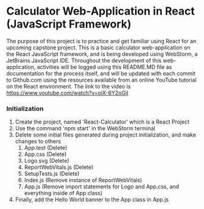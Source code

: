 # Calculator Web-Application in React (JavaScript Framework)
The purpose of this project is to practice and get familiar using React for an upcoming capstone project.
This is a basic calculator web-application on the React JavaScript framework, and is being developed using 
WebStorm, a JetBrains JavaScript IDE. Throughout the development of this web-application, activities will be
logged using this README.MD file as documentation for the process itself, and will be updated with each commit
to Github.com using the resources available from an online YouTube tutorial on the React environment.
The link to the video is https://www.youtube.com/watch?v=oiX-6Y2oGjI

### Initialization
1. Create the project, named 'React-Calculator' which is a React Project
2. Use the command 'npm start' in the WebStorm terminal
3. Delete some initial files generated during project initialization, and make changes to others
   1. App.test (Delete)
   2. App.css (Delete)
   3. Logo.svg (Delete)
   4. ReportWebVitals.js (Delete)
   5. SetupTests.js (Delete)
   6. Index.js (Remove instance of ReportWebVitals)
   7. App.js (Remove import statements for Logo and App.css, and everything inside of App class)
4. Finally, add the Hello World banner to the App class in App.js